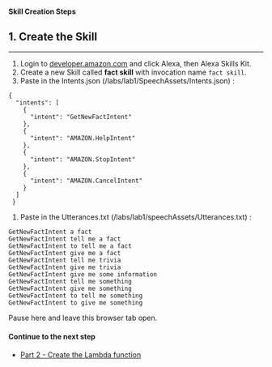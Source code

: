 #### Skill Creation Steps
## 1. Create the Skill <a id="title"></a>
<hr />


1. Login to [developer.amazon.com](https://developer.amazon.com) and click Alexa, then Alexa Skills Kit.
1. Create a new Skill called **fact skill** with invocation name ```fact skill```.
1. Paste in the Intents.json (/labs/lab1/SpeechAssets/Intents.json) :


```
{
  "intents": [
    {
      "intent": "GetNewFactIntent"
    },
    {
      "intent": "AMAZON.HelpIntent"
    },
    {
      "intent": "AMAZON.StopIntent"
    },
    {
      "intent": "AMAZON.CancelIntent"
    }
  ]
 }

```

1. Paste in the Utterances.txt (/labs/lab1/speechAssets/Utterances.txt) :

```
GetNewFactIntent a fact
GetNewFactIntent tell me a fact
GetNewFactIntent to tell me a fact
GetNewFactIntent give me a fact
GetNewFactIntent tell me trivia
GetNewFactIntent give me trivia
GetNewFactIntent give me some information
GetNewFactIntent tell me something
GetNewFactIntent give me something
GetNewFactIntent to tell me something
GetNewFactIntent to give me something
```

Pause here and leave this browser tab open.

#### Continue to the next step

 * [Part 2 - Create the Lambda function](./PAGE2.md#title)
